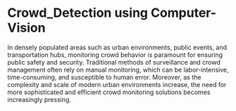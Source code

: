 # Crowd_Detection using Computer-Vision

In densely populated areas such as urban environments, public events, and transportation hubs, monitoring crowd behavior is paramount for ensuring public safety and security. Traditional methods of surveillance and
crowd management often rely on manual monitoring, which can be labor-intensive, time-consuming, and susceptible to human error. Moreover, as the complexity and scale of modern urban environments increase, the need for more sophisticated and efficient crowd monitoring solutions becomes increasingly pressing.


